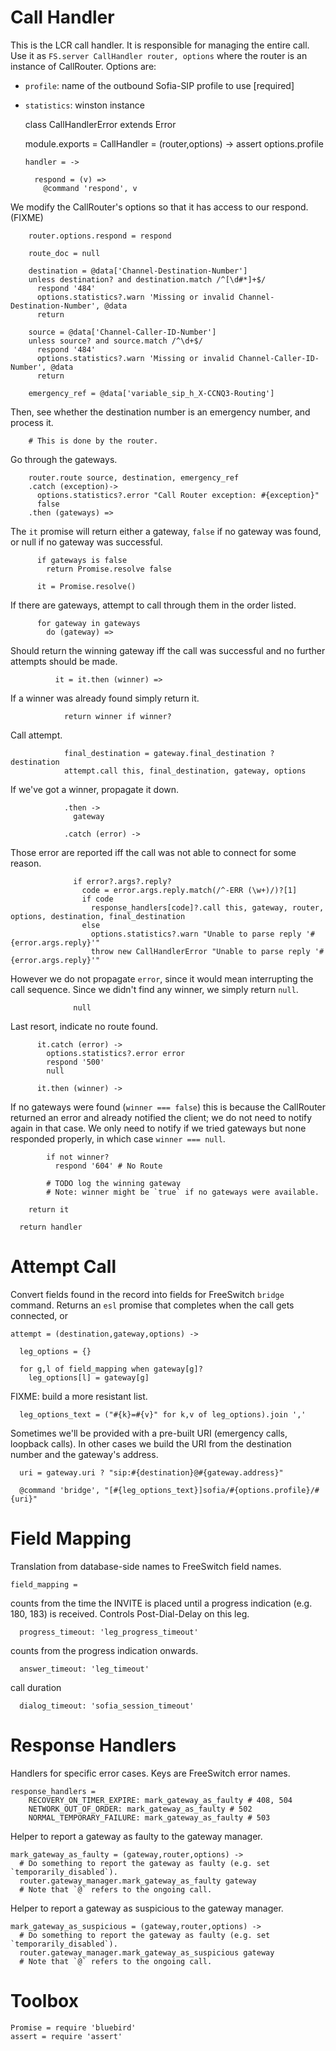 Call Handler
============

This is the LCR call handler. It is responsible for managing the entire call. Use it as `FS.server CallHandler router, options` where the router is an instance of CallRouter.
Options are:
- `profile`: name of the outbound Sofia-SIP profile to use [required]
- `statistics`: winston instance

    class CallHandlerError extends Error

    module.exports = CallHandler = (router,options) ->
      assert options.profile

      handler = ->

        respond = (v) =>
          @command 'respond', v

We modify the CallRouter's options so that it has access to our respond. (FIXME)

        router.options.respond = respond

        route_doc = null

        destination = @data['Channel-Destination-Number']
        unless destination? and destination.match /^[\d#*]+$/
          respond '484'
          options.statistics?.warn 'Missing or invalid Channel-Destination-Number', @data
          return

        source = @data['Channel-Caller-ID-Number']
        unless source? and source.match /^\d+$/
          respond '484'
          options.statistics?.warn 'Missing or invalid Channel-Caller-ID-Number', @data
          return

        emergency_ref = @data['variable_sip_h_X-CCNQ3-Routing']

Then, see whether the destination number is an emergency number, and process it.

        # This is done by the router.

Go through the gateways.

        router.route source, destination, emergency_ref
        .catch (exception)->
          options.statistics?.error "Call Router exception: #{exception}"
          false
        .then (gateways) =>

The `it` promise will return either a gateway, `false` if no gateway was found, or null if no gateway was successful.

          if gateways is false
            return Promise.resolve false

          it = Promise.resolve()

If there are gateways, attempt to call through them in the order listed.

          for gateway in gateways
            do (gateway) =>

Should return the winning gateway iff the call was successful and no further attempts should be made.

              it = it.then (winner) =>

If a winner was already found simply return it.

                return winner if winner?

Call attempt.

                final_destination = gateway.final_destination ? destination
                attempt.call this, final_destination, gateway, options

If we've got a winner, propagate it down.

                .then ->
                  gateway

                .catch (error) ->

Those error are reported iff the call was not able to connect for some reason.

                  if error?.args?.reply?
                    code = error.args.reply.match(/^-ERR (\w+)/)?[1]
                    if code
                      response_handlers[code]?.call this, gateway, router, options, destination, final_destination
                    else
                      options.statistics?.warn "Unable to parse reply '#{error.args.reply}'"
                      throw new CallHandlerError "Unable to parse reply '#{error.args.reply}'"

However we do not propagate `error`, since it would mean interrupting the call sequence. Since we didn't find any winner, we simply return `null`.

                  null

Last resort, indicate no route found.

          it.catch (error) ->
            options.statistics?.error error
            respond '500'
            null

          it.then (winner) ->

If no gateways were found (`winner === false`) this is because the CallRouter returned an error and already notified the client; we do not need to notify again in that case.
We only need to notify if we tried gateways but none responded properly, in which case `winner === null`.

            if not winner?
              respond '604' # No Route

            # TODO log the winning gateway
            # Note: winner might be `true` if no gateways were available.

        return it

      return handler


Attempt Call
============

Convert fields found in the record into fields for FreeSwitch `bridge` command.
Returns an `esl` promise that completes when the call gets connected, or 

    attempt = (destination,gateway,options) ->

      leg_options = {}

      for g,l of field_mapping when gateway[g]?
        leg_options[l] = gateway[g]

FIXME: build a more resistant list.

      leg_options_text = ("#{k}=#{v}" for k,v of leg_options).join ','

Sometimes we'll be provided with a pre-built URI (emergency calls, loopback calls). In other cases we build the URI from the destination number and the gateway's address.

      uri = gateway.uri ? "sip:#{destination}@#{gateway.address}"

      @command 'bridge', "[#{leg_options_text}]sofia/#{options.profile}/#{uri}"

Field Mapping
=============

Translation from database-side names to FreeSwitch field names.

    field_mapping =

counts from the time the INVITE is placed until a progress indication (e.g. 180, 183) is received. Controls Post-Dial-Delay on this leg.

      progress_timeout: 'leg_progress_timeout'

counts from the progress indication onwards.

      answer_timeout: 'leg_timeout'

call duration

      dialog_timeout: 'sofia_session_timeout'

Response Handlers
=================

Handlers for specific error cases. Keys are FreeSwitch error names.

    response_handlers =
        RECOVERY_ON_TIMER_EXPIRE: mark_gateway_as_faulty # 408, 504
        NETWORK_OUT_OF_ORDER: mark_gateway_as_faulty # 502
        NORMAL_TEMPORARY_FAILURE: mark_gateway_as_faulty # 503

Helper to report a gateway as faulty to the gateway manager.

    mark_gateway_as_faulty = (gateway,router,options) ->
      # Do something to report the gateway as faulty (e.g. set `temporarily_disabled`).
      router.gateway_manager.mark_gateway_as_faulty gateway
      # Note that `@` refers to the ongoing call.

Helper to report a gateway as suspicious to the gateway manager.

    mark_gateway_as_suspicious = (gateway,router,options) ->
      # Do something to report the gateway as faulty (e.g. set `temporarily_disabled`).
      router.gateway_manager.mark_gateway_as_suspicious gateway
      # Note that `@` refers to the ongoing call.

Toolbox
=======

    Promise = require 'bluebird'
    assert = require 'assert'
